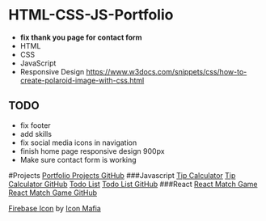 # HTML-CSS-JS-Portfolio
* **fix thank you page for contact form**
* HTML
* CSS
* JavaScript
* Responsive Design
https://www.w3docs.com/snippets/css/how-to-create-polaroid-image-with-css.html


## TODO
* fix footer
* add skills
* fix social media icons in navigation
* finish home page responsive design 900px
* Make sure contact form is working

#Projects
[Portfolio Projects GitHub](https://github.com/SR-Portfolio-Projects)
###Javascript
[Tip Calculator](https://js-tip-calculator.netlify.app/)
[Tip Calculator GitHub](https://github.com/SR-Portfolio-Projects/JS-Tip-Calculator)
[Todo List](https://pure-js-todo.netlify.app/)
[Todo List GitHub](https://github.com/SR-Portfolio-Projects/JS-ToDo)
###React
[React Match Game](https://react-match-game-ecru.vercel.app/)
[React Match Game GitHub](https://github.com/SR-Portfolio-Projects/React-Memory-Game)


<a href="https://iconscout.com/icons/firebase" target="_blank">Firebase Icon</a> by <a href="https://iconscout.com/contributors/icon-mafia" target="_blank">Icon Mafia</a>